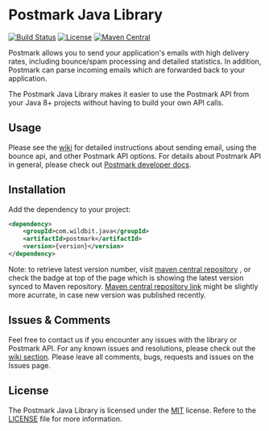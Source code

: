 # Postmark Java Library
[![Build Status](https://travis-ci.org/wildbit/postmark-java.svg?branch=master)](https://travis-ci.org/wildbit/postmark-java)
[![License](http://img.shields.io/badge/license-MIT-blue.svg?style=flat)](http://www.opensource.org/licenses/MIT)
[![Maven Central](https://maven-badges.herokuapp.com/maven-central/com.wildbit.java/postmark/badge.svg)](https://maven-badges.herokuapp.com/maven-central/com.wildbit.java/postmark)
 
Postmark allows you to send your application's emails with high delivery rates, including bounce/spam processing and detailed statistics. 
In addition, Postmark can parse incoming emails which are forwarded back to your application.

The Postmark Java Library makes it easier to use the Postmark API from your Java 8+ projects without having to build your own API calls. 

## Usage

Please see the [wiki](https://github.com/wildbit/postmark-java/wiki) for detailed instructions about sending email, using the bounce api, and other Postmark API options.
For details about Postmark API in general, please check out [Postmark developer docs](https://postmarkapp.com/developer).

## Installation

Add the dependency to your project:

``` xml
<dependency>
    <groupId>com.wildbit.java</groupId>
    <artifactId>postmark</artifactId>
    <version>{version}</version>
</dependency>
```

Note: to retrieve latest version number, visit [maven central repository](http://repo1.maven.org/maven2/com/wildbit/java/postmark/) , or check the badge at top of the page which is showing the latest version synced to Maven repository.
[Maven central repository link](http://repo1.maven.org/maven2/com/wildbit/java/postmark/) might be slightly more acurrate, in case new version was published recently.

## Issues & Comments

Feel free to contact us if you encounter any issues with the library or Postmark API. For any known issues and resolutions, please check out the [wiki section](https://github.com/wildbit/postmark-java/wiki/Known-issues-and-how-to-resolve-them).
Please leave all comments, bugs, requests and issues on the Issues page.  

## License

The Postmark Java Library is licensed under the [MIT](http://www.opensource.org/licenses/mit-license.php) license. 
Refere to the [LICENSE](https://github.com/wildbit/postmark-java/blob/master/LICENSE) file for more information.
